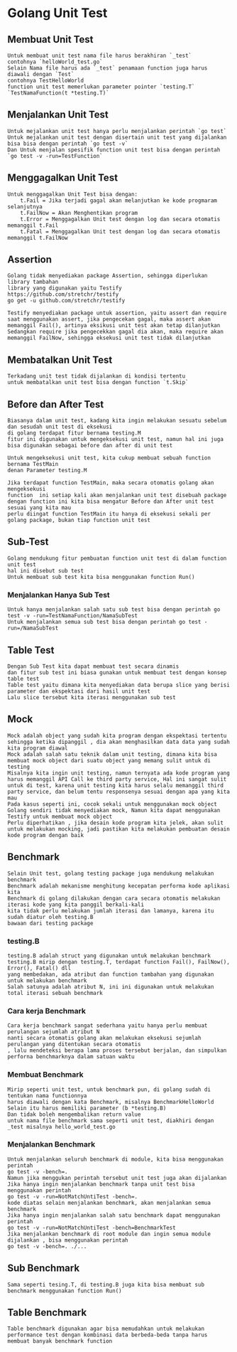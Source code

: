 # Golang Unit Test

## Membuat Unit Test
	Untuk membuat unit test nama file harus berakhiran `_test`
	contohnya `helloWorld_test.go`
	Selain Nama file harus ada `_test` penamaan function juga harus diawali dengan `Test`
	contohnya TestHelloWorld
	function unit test memerlukan parameter pointer `testing.T`
	`TestNamaFunction(t *testing.T)`

## Menjalankan Unit Test
	Untuk mejalankan unit test hanya perlu menjalankan perintah `go test`
	Untuk mejalankan unit test dengan disertain unit test yang dijalankan bisa bisa dengan perintah `go test -v`
	Dan Untuk menjalan spesifik function unit test bisa dengan perintah `go test -v -run=TestFunction`

## Menggagalkan Unit Test
	Untuk menggagalkan Unit Test bisa dengan: 
		t.Fail = Jika terjadi gagal akan melanjutkan ke kode progmaram selanjutnya
		t.FailNow = Akan Menghentikan program
		t.Error = Menggagalkan Unit test dengan log dan secara otomatis memanggil t.Fail
		t.Fatal = Menggagalkan Unit test dengan log dan secara otomatis memanggil t.FailNow

## Assertion
	Golang tidak menyediakan package Assertion, sehingga diperlukan library tambahan
	library yang digunakan yaitu Testify
	https://github.com/stretchr/testify
	go get -u github.com/stretchr/testify

	Testify menyediakan package untuk assertion, yaitu assert dan require
	saat menggunakan assert, jika pengecekan gagal, maka assert akan memanggil Fail(), artinya eksikusi unit test akan tetap dilanjutkan
	Sedangkan require jika pengecekkan gagal dia akan, maka require akan memanggil FailNow, sehingga eksekusi unit test tidak dilanjutkan

## Membatalkan Unit Test
	Terkadang unit test tidak dijalankan di kondisi tertentu
	untuk membatalkan unit test bisa dengan function `t.Skip`

## Before dan After Test
	Biasanya dalam unit test, kadang kita ingin melakukan sesuatu sebelum dan sesudah unit test di eksekusi
	di golang terdapat fitur bernama testing.M
	fitur ini digunakan untuk mengeksekusi unit test, namun hal ini juga bisa digunakan sebagai before dan after di unit test

	Untuk mengeksekusi unit test, kita cukup membuat sebuah function bernama TestMain
	denan Parameter testing.M

	Jika terdapat function TestMain, maka secara otomatis golang akan mengeksekusi 
	function  ini setiap kali akan menjalankan unit test disebuah package
	dengan function ini kita bisa mengatur Before dan After unit test sesuai yang kita mau
	perlu diingat function TestMain itu hanya di eksekusi sekali per golang package, bukan tiap function unit test

## Sub-Test
	Golang mendukung fitur pembuatan function unit test di dalam function unit test
	hal ini disebut sub test
	Untuk membuat sub test kita bisa menggunakan function Run()
### Menjalankan Hanya Sub Test
	Untuk hanya menjalankan salah satu sub test bisa dengan perintah go test -v -run=TestNamaFunction/NamaSubTest
	Untuk menjalankan semua sub test bisa dengan perintah go test -run=/NamaSubTest

## Table Test
	Dengan Sub Test kita dapat membuat test secara dinamis 
	dan fitur sub test ini biasa gunakan untuk membuat test dengan konsep table test
	Table test yaitu dimana kita menyediakan data berupa slice yang berisi parameter dan ekspektasi dari hasil unit test
	Lalu slice tersebut kita iterasi menggunakan sub test

## Mock
	Mock adalah object yang sudah kita program dengan ekspektasi tertentu sehingga ketika dipanggil , dia akan menghasilkan data data yang sudah kita program diawal
	Mock adalah salah satu teknik dalam unit testing, dimana kita bisa membuat mock object dari suatu object yang memang sulit untuk di testing
	Misalnya kita ingin unit testing, namun ternyata ada kode program yang harus memanggil API Call ke third party service, Hal ini sangat sulit untuk di test, karena unit testing kita harus selalu memanggil third party service, dan belum tentu responsenya sesuai dengan apa yang kita mau
	Pada kasus seperti ini, cocok sekali untuk menggunakan mock object
	Golang sendiri tidak menyediakan mock, Namun kita dapat menggunakan Testify untuk membuat mock object
	Perlu diperhatikan , jika desain kode program kita jelek, akan sulit untuk melakukan mocking, jadi pastikan kita melakukan pembuatan desain kode program dengan baik

## Benchmark
	Selain Unit test, golang testing package juga mendukung melakukan benchmark
	Benchmark adalah mekanisme menghitung kecepatan performa kode aplikasi kita
	Benchmark di golang dilakukan dengan cara secara otomatis melakukan iterasi kode yang kita panggil berkali-kali
	kita tidak perlu melakukan jumlah iterasi dan lamanya, karena itu sudah diatur oleh testing.B
	bawaan dari testing package
### testing.B
	testing.B adalah struct yang digunakan untuk melakukan benchmark
	testing.B mirip dengan testing.T, terdapat function Fail(), FailNow(), Error(), Fatal() dll
	yang membedakan, ada atribut dan function tambahan yang digunakan untuk melakukan benchmark 
	Salah satunya adalah atribut N, ini ini digunakan untuk melakukan total iterasi sebuah benchmark
### Cara kerja Benchmark
	Cara kerja benchmark sangat sederhana yaitu hanya perlu membuat perulangan sejumlah atribut N
	nanti secara otomatis golang akan melakukan eksekusi sejumlah perulangan yang ditentukan secara otomatis
	, lalu mendeteksi berapa lama proses tersebut berjalan, dan simpulkan perforna benchmarknya dalam satuan waktu
### Membuat Benchmark
	Mirip seperti unit test, untuk benchmark pun, di golang sudah di tentukan nama functionnya
	harus diawali dengan kata Benchmark, misalnya BenchmarkHelloWorld
	Selain itu harus memiliki parameter (b *testing.B)
	Dan tidak boleh mengembalikan return value
	untuk nama file benchmark sama seperti unit test, diakhiri dengan _test misalnya hello_world_test.go
### Menjalankan Benchmark
	Untuk menjalankan seluruh benchmark di module, kita bisa menggunakan perintah 
	go test -v -bench=.
	Namun jika menggukan perintah tersebut unit test juga akan dijalankan 
	Jika hanya ingin menjalankan benchmark tanpa unit test bisa menggunakan perintah 
	go test -v -run=NotMatchUntiTest -bench=.
	kode diatas selain menjalankan benchmark, akan menjalankan semua benchmark
	Jika hanya ingin menjalankan salah satu benchmark dapat menggunakan perintah
	go test -v -run=NotMatchUntiTest -bench=BenchmarkTest
	Jika menjalankan benchmark di root module dan ingin semua module dijalankan , bisa menggunakan perintah
	go test -v -bench=. ./...

## Sub Benchmark
	Sama seperti tesing.T, di testing.B juga kita bisa membuat sub benchmark menggunakan function Run()

## Table Benchmark
	Table benchmark digunakan agar bisa memudahkan untuk melakukan performance test dengan kombinasi data berbeda-beda tanpa harus membuat banyak benchmark function